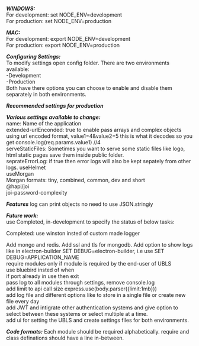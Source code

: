 **_WINDOWS:_**  
For development: set NODE_ENV=development  
For production: set NODE_ENV=production

**_MAC:_**  
For development: export NODE_ENV=development  
For production: export NODE_ENV=production

**_Configuring Settings:_**  
To modify settings open config folder. There are two environments available:  
-Development  
-Production  
Both have there options you can choose to enable and disable them separately in both environments.

**_Recommended settings for production_**

**_Various settings available to change:_**  
name: Name of the application  
extended-urlEnconded: true to enable pass arrays and complex objects using url encoded format, value1=4&value2=5 this is what it decodes so you get console.log(req.params.value1) //4  
serveStaticFiles: Sometimes you want to serve some static files like logo, html static pages save them inside public folder.  
seprateErrorLog: if true then error logs will also be kept sepately from other logs.
useHelmet  
useMorgan  
Morgan formats: tiny, combined, common, dev and short  
@hapi/joi  
joi-password-complexity

**_Features_**
log can print objects no need to use JSON.stringiy

**_Future work:_**  
use Completed, in-development to specify the status of below tasks:

Completed: use winston insted of custom made logger

Add mongo and redis.
Add ssl and tls for mongodb.
Add option to show logs like in electron-builder SET DEBUG=electron-builder, i.e use SET DEBUG=APPLICATION_NAME   
require modules only if module is required by the end-user of UBLS  
use bluebird insted of when  
if port already in use then exit  
pass log to all modules through settings, remove console.log  
add limit to api call size express.use(body.parser({limit:1mb}))  
add log file and different options like to store in a single file or create new file every day  
add JWT and intigrate other authentication systems and give option to select between these systems or select multiple at a time.  
add ui for setting the UBLS and create settings files for both environments.

**_Code formats:_**
Each module should be required alphabetically.
require and class definations should have a line in-between.
